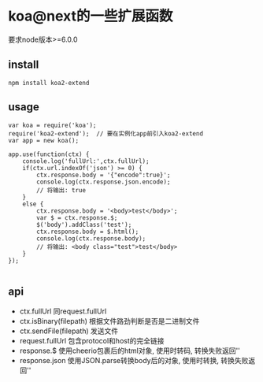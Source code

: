 # koa@next的一些扩展函数
 要求node版本>=6.0.0

## install
```
npm install koa2-extend
```

## usage
```
var koa = require('koa');
require('koa2-extend');  // 要在实例化app前引入koa2-extend
var app = new koa();

app.use(function(ctx) {
    console.log('fullUrl:',ctx.fullUrl);
    if(ctx.url.indexOf('json') >= 0) {
        ctx.response.body = '{"encode":true}';
        console.log(ctx.response.json.encode);
        // 将输出: true
    }
    else {
        ctx.response.body = '<body>test</body>';
        var $ = ctx.response.$;
        $('body').addClass('test');
        ctx.response.body = $.html();
        console.log(ctx.response.body);
        // 将输出: <body class="test">test</body>
    }
});


```

## api
* ctx.fullUrl            同request.fullUrl
* ctx.isBinary(filepath) 根据文件路劲判断是否是二进制文件
* ctx.sendFile(filepath) 发送文件
* request.fullUrl        包含protocol和host的完全链接
* response.$             使用cheerio包裹后的html对象, 使用时转码, 转换失败返回''
* response.json          使用JSON.parse转换body后的对象,   使用时转换, 转换失败返回''